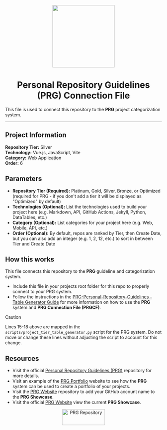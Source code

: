 <div align="center">
    <a href="https://github.com/scottgriv/PRG-Personal-Repository-Guidelines" target="_blank">
        <img src="https://github.com/scottgriv/PRG-Personal-Repository-Guidelines/raw/main/docs/images/PRG.png" width="200" height="200"/>
    </a>
</div>

<h1 align="center">Personal Repository Guidelines (PRG) Connection File</h1>

This file is used to connect this repository to the **PRG** project categorization system.

---------------

## Project Information

**Repository Tier:** Silver <br>
**Technology:** Vue.js, JavaScript, Vite <br>
**Category:** Web Application <br>
**Order:** 6 <br>

## Parameters

- **Repository Tier (Required):** Platinum, Gold, Silver, Bronze, or Optimized (required for PRG - if you don't add a tier it will be displayed as "Optimized" by default)
- **Technologies (Optional):** List the technologies used to build your project here (e.g. Markdown, API, GitHub Actions, Jekyll, Python, DataTables, etc.)
- **Category (Optional):** List categories for your project here (e.g. Web, Mobile, API, etc.)
- **Order (Optional):** By default, repos are ranked by Tier, then Create Date, but you can also add an integer (e.g. 1, 2, 12, etc.) to sort in between Tier and Create Date

## How this works

This file connects this repository to the **PRG** guideline and categorization system.
- Include this file in your projects root folder for this repo to properly connect to your PRG system.
- Follow the instructions in the [PRG-Personal-Repository-Guidelines - Table Generator Guide](https://github.com/scottgriv/PRG-Personal-Repository-Guidelines/blob/main/categories/table_generator_guide.md) for more information on how to use the **PRG** system and **PRG Connection File (PRGCF)**.

> [!CAUTION]
> Lines 15-18 above are mapped in the `scripts/project_tier_table_generator.py` script for the PRG system. Do not move or change these lines without adjusting the script to account for this change.

## Resources

- Visit the official [Personal Repository Guidelines (PRG)](https://github.com/scottgriv/PRG-Personal-Repository-Guidelines) repository for more details.
- Visit an example of the [PRG Portfolio](https://prgportfolio.com) website to see how the **PRG** system can be used to create a portfolio of your projects.
- Visit the [PRG Website](https://github.com/scottgriv/PRG-Website) repository to add your GitHub account name to the **PRG Showcase**.
- Visit the official [PRG Website](https://prgoptimized.netlify.app) view the current **PRG Showcase**.

<p align="center">
    <a href="https://github.com/scottgriv/PRG-Personal-Repository-Guidelines" target="_blank">
        <img src="https://github.com/scottgriv/PRG-Personal-Repository-Guidelines/raw/main/docs/images/prg_optimized.png" alt="PRG Repository" width="138" height="51" />
    </a>
</p>